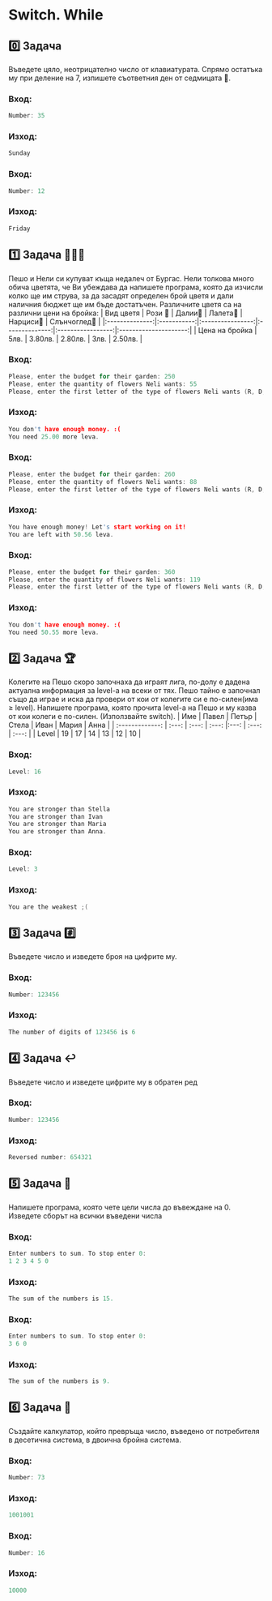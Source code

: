 # Switch. While

## :zero: Задача
Въведете цяло, неотрицателно число от клавиатурата. Спрямо остатъка му при деление на 7, изпишете съответния ден от седмицата :calendar:.

### Вход:
```C++
Number: 35
```

### Изход:
```C++
Sunday
```

### Вход:
```C++
Number: 12
```

### Изход:
```C++
Friday
```

## :one: Задача :cherry_blossom::cherry_blossom::cherry_blossom:
Пешо и Нели си купуват къща недалеч от Бургас. Нели толкова много обича цветята, че Ви убеждава да напишете програма, която да изчисли колко ще им струва, за да засадят определен брой цветя и дали наличния бюджет ще им бъде достатъчен. Различните цветя са на различни цени на бройка:
|    Вид цветя   | Рози :rose: |  Далии:bouquet:  |  Лалета:tulip: | Нарциси:hibiscus: | Слънчоглед:sunflower: |
|:--------------:|:-----------:|:----------------:|:--------------:|:-----------------:|:---------------------:|
| Цена на бройка | 5лв.        | 3.80лв.          | 2.80лв.        |             3лв.  |  2.50лв.              |
### Вход:
```C++
Please, enter the budget for their garden: 250
Please, enter the quantity of flowers Neli wants: 55
Please, enter the first letter of the type of flowers Neli wants (R, D, T, N, G): R
```

### Изход:
```C++
You don't have enough money. :(
You need 25.00 more leva.
```

### Вход:
```C++
Please, enter the budget for their garden: 260
Please, enter the quantity of flowers Neli wants: 88
Please, enter the first letter of the type of flowers Neli wants (R, D, T, N, G): T
```

### Изход:
```C++
You have enough money! Let's start working on it!
You are left with 50.56 leva.
```

### Вход:
```C++
Please, enter the budget for their garden: 360
Please, enter the quantity of flowers Neli wants: 119
Please, enter the first letter of the type of flowers Neli wants (R, D, T, N, G): N
```

### Изход:
```C++
You don't have enough money. :(
You need 50.55 more leva.
```

## :two: Задача :trophy:
Колегите на Пешо скоро започнаха да играят лига, по-долу е дадена актуална информация за level-a на всеки от тях. Пешо тайно е започнал също да играе и иска да провери от кои от колегите си е по-силен(има ≥ level). Напишете програма, която прочита level-a на Пешо и му казва от кои колеги е по-силен. (Използвайте switch).
| Име             | Павел | Петър  | Стела  | Иван  | Мария | Анна  |
| :-------------: | :---: | :---:  | :---:  |:---:  | :---: | :---: |
| Level           | 19    | 17     | 14     | 13    | 12    | 10    |

### Вход:
```C++
Level: 16
```

### Изход:
```C++
You are stronger than Stella
You are stronger than Ivan
You are stronger than Maria
You are stronger than Anna.
```

### Вход:
```C++
Level: 3
```

### Изход:
```C++
You are the weakest ;(
```

## :three: Задача :hash:
Въведете число и изведете броя на цифрите му.

### Вход:
```C++
Number: 123456
```

### Изход:
```C++
The number of digits of 123456 is 6
```

## :four: Задача :leftwards_arrow_with_hook:
Въведете число и изведете цифрите му в обратен ред

### Вход:
```C++
Number: 123456
```

### Изход:
```C++
Reversed number: 654321
```

## :five: Задача :1234:
Напишете програма, която чете цели числа до въвеждане на 0. 
Изведете сборът на всички въведени числа

### Вход:
```C++
Enter numbers to sum. To stop enter 0:
1 2 3 4 5 0
```

### Изход:
```C++
The sum of the numbers is 15.
```

### Вход:
```C++
Enter numbers to sum. To stop enter 0:
3 6 0
```

### Изход:
```C++
The sum of the numbers is 9.
```

## :six: Задача :arrows_counterclockwise:
Създайте калкулатор, който превръща число, въведено от потребителя в десетична система, в двоична бройна система.

### Вход:
```C++
Number: 73
```

### Изход:
```C++
1001001
```

### Вход:
```C++
Number: 16
```

### Изход:
```C++
10000
```